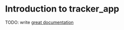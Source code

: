 # Introduction to tracker_app

TODO: write [great documentation](http://jacobian.org/writing/what-to-write/)
